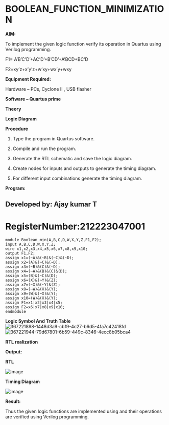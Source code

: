 # BOOLEAN_FUNCTION_MINIMIZATION

**AIM:**

To implement the given logic function verify its operation in Quartus using Verilog programming.

F1= A’B’C’D’+AC’D’+B’CD’+A’BCD+BC’D 

F2=xy’z+x’y’z+w’xy+wx’y+wxy

**Equipment Required:**

Hardware – PCs, Cyclone II , USB flasher

**Software – Quartus prime**

**Theory**

**Logic Diagram**

**Procedure**

1.	Type the program in Quartus software.

2.	Compile and run the program.

3.	Generate the RTL schematic and save the logic diagram.

4.	Create nodes for inputs and outputs to generate the timing diagram.

5.	For different input combinations generate the timing diagram.


**Program:**

## Developed by: Ajay kumar T
# RegisterNumber:212223047001
```
module Boolean_min(A,B,C,D,W,X,Y,Z,F1,F2);
input A,B,C,D,W,X,Y,Z;
wire x1,x2,x3,x4,x5,x6,x7,x8,x9,x10;
output F1,F2;
assign x1=(~A)&(~B)&(~C)&(~D);
assign x2=(A)&(~C)&(~D);
assign x3=(~B)&(C)&(~D);
assign x4=(~A)&(B)&(C)&(D);
assign x5=(B)&(~C)&(D);
assign x6=(X)&(~Y)&(Z);
assign x7=(~X)&(~Y)&(Z);
assign x8=(~W)&(X)&(Y);
assign x9=(W)&(~X)&(Y);
assign x10=(W)&(X)&(Y);
assign F1=x1|x2|x3|x4|x5;
assign F2=x6|x7|x8|x9|x10;
endmodule
```
**Logic Symbol And Truth Table**
![367221898-1448d3a9-cbf9-4c27-b6d5-4fa7c42418fd](https://github.com/user-attachments/assets/0a156975-83c2-4d7a-9833-565119211470)
![367221944-79d67801-6b59-449c-8346-4ecc8b05bca4](https://github.com/user-attachments/assets/4da30fc9-2ba2-4706-bb9c-c7a3d06b5b3a)

**RTL realization**

**Output:**

**RTL**

![image](https://github.com/user-attachments/assets/506314e6-2903-4419-a030-ac10c8f07f58)

**Timing Diagram**

![image](https://github.com/user-attachments/assets/721ee628-65b4-4296-a929-f130162f58aa)

**Result:**

Thus the given logic functions are implemented using and their operations are verified using Verilog programming.

